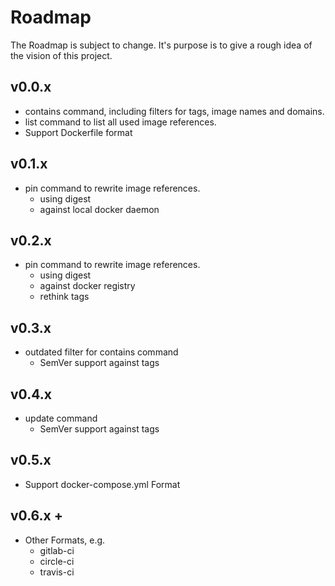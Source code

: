 # Roadmap

The Roadmap is subject to change. It's purpose is to give a rough idea of the vision of this project.

## v0.0.x

* contains command, including filters for tags, image names and domains.
* list command to list all used image references.
* Support Dockerfile format

## v0.1.x

* pin command to rewrite image references.
  * using digest
  * against local docker daemon

## v0.2.x

* pin command to rewrite image references.
  * using digest
  * against docker registry
  * rethink tags

## v0.3.x

* outdated filter for contains command
  * SemVer support against tags

## v0.4.x

* update command
  * SemVer support against tags

## v0.5.x

* Support docker-compose.yml Format

## v0.6.x +

* Other Formats, e.g.
  * gitlab-ci
  * circle-ci
  * travis-ci

